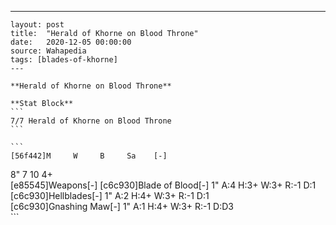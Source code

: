 ---
    layout: post
    title:  "Herald of Khorne on Blood Throne"
    date:   2020-12-05 00:00:00
    source: Wahapedia
    tags: [blades-of-khorne]
    ---
    
    **Herald of Khorne on Blood Throne**
    
    **Stat Block**
    ```
    7/7 Herald of Khorne on Blood Throne
    ```
    
    ```
    [56f442]M     W     B     Sa    [-]
8"    7     10    4+    
[e85545]Weapons[-]
[c6c930]Blade of Blood[-]
1"     A:4    H:3+   W:3+   R:-1   D:1   
[c6c930]Hellblades[-]
1"     A:2    H:4+   W:3+   R:-1   D:1   
[c6c930]Gnashing Maw[-]
1"     A:1    H:4+   W:3+   R:-1   D:D3  
    ```
    
    
    